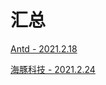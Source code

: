 # 汇总

[Antd - 2021.2.18](/interview/experience/2021.2.18.html)

[海豚科技 - 2021.2.24](/interview/experience/2021.2.24.html)